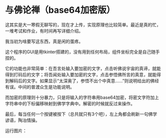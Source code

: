 # 与佛论禅（base64加密版）

这其实是大一寒假无聊写的，现在才上传，实现原理也比较简单。最近是真的忙，一堆考试和作业，有时间再写详细介绍。

我当初为啥要写这东西，真是闲的蛋疼。

这个程序的GUI是用tkinter搭建的，没有用到任何布局，组件坐标完全是自己随手捏的。

它的功能也非常简单：在吾言处输入要加密的文字，点击听佛说宇宙的真谛，就能得到打码后的文字；将吾闻处输入要加密的文字，点击参悟佛所言的真意，就能得到解码后的文字。如果显示“太深奥了，参悟不出个中真意……”则说明给出的佛经有误。中间的普渡众生是功能说明。

而加密的原理则十分暴力，只是将输入的字符串用base64加密，将密文字符加上字符串中的下标偏移映射到佛学字典中。解密的时候就反过来操作。

最后，每当任何一个按键被按下（总共就只有3个吧），左上角都会刷新一句佛学谚语，陶冶情操。

运行图片：

